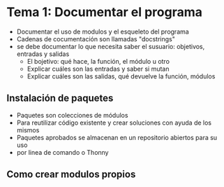 # Tema 1: Documentar el programa
- Documentar el uso de modulos y el esqueleto del programa
- Cadenas de cocumentación son llamadas "docstrings"
- se debe documentar lo que necesita saber el susuario: objetivos, entradas y salidas
    - El bojetivo: qué hace, la función, el módulo u otro
    - Explicar cuáles son las entradas y saber si mutan
    - Explicar cuáles son las salidas, qué devuelve la función, módulos
## Instalación de paquetes
- Paquetes son colecciones de módulos 
- Para reutilizar código existente y crear soluciones con ayuda de los mismos 
- Paquetes aprobados se almacenan en un repositorio abiertos para su uso 
- por linea de comando o Thonny 
## Como crear modulos propios
